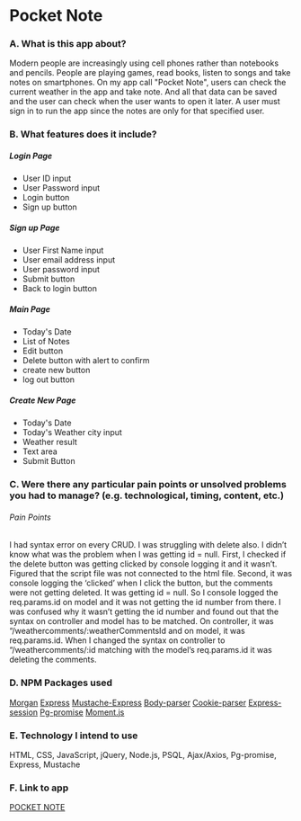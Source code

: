 # Pocket Note

### A. What is this app about? 

Modern people are increasingly using cell phones rather than notebooks and pencils. People are playing games, read books, listen to songs and take notes on smartphones. On my app call "Pocket Note",  users can check the current weather in the app and take note. And all that data can be saved and the user can check when the user wants to open it later.
A user must sign in to run the app since the notes are only for that specified user. 


### B. What features does it include? 

##### Login Page 
- User ID input
- User Password input
- Login button
- Sign up button

##### Sign up Page 
- User First Name input
- User email address input
- User password input
- Submit button
- Back to login button 

##### Main Page 
- Today's Date
- List of Notes
- Edit button 
- Delete button with alert to confirm 
- create new button
- log out button

##### Create New Page 
- Today's Date 
- Today's Weather city input
- Weather result 
- Text area
- Submit Button


### C. Were there any particular pain points or unsolved problems you had to manage? (e.g. technological, timing, content, etc.)

###### Pain Points 

I had syntax error on every CRUD. 
I was struggling with delete also. I didn’t know what was the problem when I was getting id = null. 
First, I checked if the delete button was getting clicked by console logging it and it wasn’t. Figured that the script file was not connected to the html file. 
Second, it was console logging the ‘clicked’ when I click the button, but the comments were not getting deleted. It was getting id = null. 
So I console logged the req.params.id on model and it was not getting the id number from there. 
I was confused why it wasn’t getting the id number and found out that the syntax on controller and model has to be matched. 
On controller, it was “/weathercomments/:weatherCommentsId and on model, it was req.params.id. 
When I changed the syntax on controller to “/weathercomments/:id matching with the model’s req.params.id it was deleting the comments. 


### D. NPM Packages used
[Morgan](https://www.npmjs.com/package/morgan)
[Express](https://www.npmjs.com/package/express)
[Mustache-Express](https://www.npmjs.com/package/mustache-express)
[Body-parser](https://www.npmjs.com/package/body-parser)
[Cookie-parser](https://www.npmjs.com/package/cookie-parser)
[Express-session](https://www.npmjs.com/package/express-session)
[Pg-promise](https://www.npmjs.com/package/pg-promise)
[Moment.js](https://www.npmjs.com/package/moment)


### E. Technology I intend to use 
HTML, CSS, JavaScript, jQuery, Node.js, PSQL, Ajax/Axios, Pg-promise, Express, Mustache 


### F. Link to app
[POCKET NOTE](https://pocket-note.herokuapp.com/login)